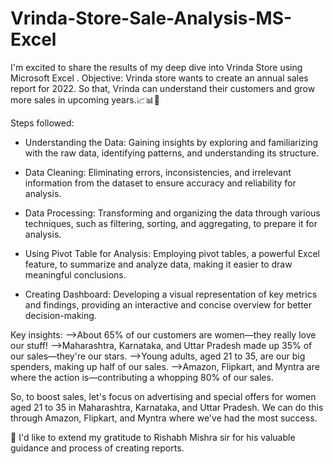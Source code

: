 # Vrinda-Store-Sale-Analysis-MS-Excel
I'm excited to share the results of my deep dive into Vrinda Store using Microsoft Excel . 
Objective: Vrinda store wants to create an annual sales report for 2022. So that,
Vrinda can understand their customers and grow more sales in upcoming years.📈📊💼

Steps followed:
- Understanding the Data:
 Gaining insights by exploring and familiarizing with the raw data, identifying patterns, and understanding its structure.

- Data Cleaning:
 Eliminating errors, inconsistencies, and irrelevant information from the dataset to ensure accuracy and reliability for analysis.

- Data Processing:
 Transforming and organizing the data through various techniques, such as filtering, sorting, and aggregating, to prepare it for analysis.

- Using Pivot Table for Analysis:
 Employing pivot tables, a powerful Excel feature, to summarize and analyze data, making it easier to draw meaningful conclusions.

- Creating Dashboard:
 Developing a visual representation of key metrics and findings, providing an interactive and concise overview for better decision-making.

Key insights:
-->About 65% of our customers are women—they really love our stuff!
-->Maharashtra, Karnataka, and Uttar Pradesh made up 35% of our sales—they're our stars.
-->Young adults, aged 21 to 35, are our big spenders, making up half of our sales.
-->Amazon, Flipkart, and Myntra are where the action is—contributing a whopping 80% of our sales.

So, to boost sales, let's focus on advertising and special offers for women aged 21 to 35 in Maharashtra, Karnataka, and Uttar Pradesh. We can do this through Amazon, Flipkart, and Myntra where we've had the most success.

🙏 I'd like to extend my gratitude to Rishabh Mishra sir for his valuable guidance and process of creating reports.
